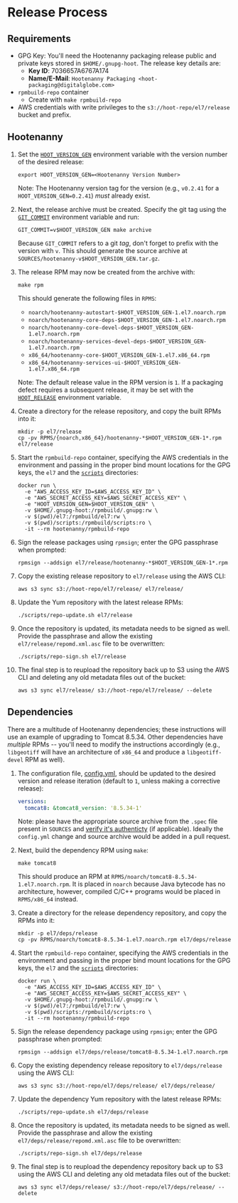# Release Process

## Requirements

* GPG Key: You'll need the Hootenanny packaging release public and private
  keys stored in `$HOME/.gnupg-hoot`.  The release key details are:
  * **Key ID**: 7036657A6767A174
  * **Name/E-Mail**: `Hootenanny Packaging <hoot-packaging@digitalglobe.com>`
* `rpmbuild-repo` container
  * Create with `make rpmbuild-repo`
* AWS credentials with write privileges to the `s3://hoot-repo/el7/release`
  bucket and prefix.

## Hootenanny

1. Set the [`HOOT_VERSION_GEN`](./config.md#hoot_version_gen) environment
   variable with the version number of the desired release:

   ```
   export HOOT_VERSION_GEN=<Hootenanny Version Number>
   ```

   Note: The Hootenanny version tag for the version (e.g., `v0.2.41`
   for a `HOOT_VERSION_GEN=0.2.41`) *must* already exist.

1. Next, the release archive must be created.  Specify the
   git tag using the [`GIT_COMMIT`](./config.md#git_commit)
   environment variable and run:

   ```
   GIT_COMMIT=v$HOOT_VERSION_GEN make archive
   ```

   Because `GIT_COMMIT` refers to a git *tag*, don't forget to
   prefix with the version with `v`.  This should generate
   the source archive at `SOURCES/hootenanny-v$HOOT_VERSION_GEN.tar.gz`.

1. The release RPM may now be created from the archive with:

   ```
   make rpm
   ```

   This should generate the following files in `RPMS`:

   * `noarch/hootenanny-autostart-$HOOT_VERSION_GEN-1.el7.noarch.rpm`
   * `noarch/hootenanny-core-deps-$HOOT_VERSION_GEN-1.el7.noarch.rpm`
   * `noarch/hootenanny-core-devel-deps-$HOOT_VERSION_GEN-1.el7.noarch.rpm`
   * `noarch/hootenanny-services-devel-deps-$HOOT_VERSION_GEN-1.el7.noarch.rpm`
   * `x86_64/hootenanny-core-$HOOT_VERSION_GEN-1.el7.x86_64.rpm`
   * `x86_64/hootenanny-services-ui-$HOOT_VERSION_GEN-1.el7.x86_64.rpm`

   Note: The default release value in the RPM version is `1`.
   If a packaging defect requires a subsequent release, it may be
   set with the [`HOOT_RELEASE`](./config.md#hoot_release) environment
   variable.

1. Create a directory for the release repository, and copy the built
   RPMs into it:

   ```
   mkdir -p el7/release
   cp -pv RPMS/{noarch,x86_64}/hootenanny-*$HOOT_VERSION_GEN-1*.rpm el7/release
   ```

1. Start the `rpmbuild-repo` container, specifying the AWS credentials
   in the environment and passing in the proper bind mount locations for
   the GPG keys, the `el7` and the [`scripts`](../scripts) directories:

   ```
   docker run \
     -e "AWS_ACCESS_KEY_ID=$AWS_ACCESS_KEY_ID" \
     -e "AWS_SECRET_ACCESS_KEY=$AWS_SECRET_ACCESS_KEY" \
     -e "HOOT_VERSION_GEN=$HOOT_VERSION_GEN" \
     -v $HOME/.gnupg-hoot:/rpmbuild/.gnupg:rw \
     -v $(pwd)/el7:/rpmbuild/el7:rw \
     -v $(pwd)/scripts:/rpmbuild/scripts:ro \
     -it --rm hootenanny/rpmbuild-repo
   ```

1. Sign the release packages using `rpmsign`; enter the GPG passphrase
   when prompted:

   ```
   rpmsign --addsign el7/release/hootenanny-*$HOOT_VERSION_GEN-1*.rpm
   ```

1. Copy the existing release repository to `el7/release` using the
   AWS CLI:

   ```
   aws s3 sync s3://hoot-repo/el7/release/ el7/release/
   ```

1. Update the Yum repository with the latest release RPMs:

   ```
   ./scripts/repo-update.sh el7/release
   ```

1. Once the repository is updated, its metadata needs to be
   signed as well.  Provide the passphrase and allow the existing
   `el7/release/repomd.xml.asc` file to be overwritten:

   ```
   ./scripts/repo-sign.sh el7/release
   ```

1. The final step is to reupload the repository back up to S3 using
   the AWS CLI and deleting any old metadata files out of the bucket:

   ```
   aws s3 sync el7/release/ s3://hoot-repo/el7/release/ --delete
   ```

## Dependencies

There are a multitude of Hootenanny dependencies; these instructions
will use an example of upgrading to Tomcat 8.5.34.  Other dependencies
have *multiple* RPMs -- you'll need to modify the instructions accordingly
(e.g., `libgeotiff` will have an architecture of `x86_64` and produce a
`libgeotiff-devel` RPM as well).

1. The configuration file, [config.yml](../config.yml), should be
   updated to the desired version and release iteration (default
   to `1`, unless making a corrective release):

   ```yaml
   versions:
     tomcat8: &tomcat8_version: '8.5.34-1'
   ```

   Note: please have the appropriate source archive from the `.spec`
   file present in `SOURCES` and [verify it's authenticty](./verify.md)
   (if applicable).  Ideally the `config.yml` change and source archive
   would be added in a pull request.

1. Next, build the dependency RPM using `make`:

   ```
   make tomcat8
   ```

   This should produce an RPM at `RPMS/noarch/tomcat8-8.5.34-1.el7.noarch.rpm`.
   It is placed in `noarch` because Java bytecode has no architecture,
   however, compiled C/C++ programs would be placed in `RPMS/x86_64` instead.

1. Create a directory for the release dependency repository, and copy the
   RPMs into it:

   ```
   mkdir -p el7/deps/release
   cp -pv RPMS/noarch/tomcat8-8.5.34-1.el7.noarch.rpm el7/deps/release
   ```

1. Start the `rpmbuild-repo` container, specifying the AWS credentials
   in the environment and passing in the proper bind mount locations for
   the GPG keys, the `el7` and the [`scripts`](../scripts) directories:

   ```
   docker run \
     -e "AWS_ACCESS_KEY_ID=$AWS_ACCESS_KEY_ID" \
     -e "AWS_SECRET_ACCESS_KEY=$AWS_SECRET_ACCESS_KEY" \
     -v $HOME/.gnupg-hoot:/rpmbuild/.gnupg:rw \
     -v $(pwd)/el7:/rpmbuild/el7:rw \
     -v $(pwd)/scripts:/rpmbuild/scripts:ro \
     -it --rm hootenanny/rpmbuild-repo
   ```

1. Sign the release dependency package using `rpmsign`; enter the
   GPG passphrase when prompted:

   ```
   rpmsign --addsign el7/deps/release/tomcat8-8.5.34-1.el7.noarch.rpm
   ```

1. Copy the existing dependency release repository to `el7/deps/release`
   using the AWS CLI:

   ```
   aws s3 sync s3://hoot-repo/el7/deps/release/ el7/deps/release/
   ```

1. Update the dependency Yum repository with the latest release RPMs:

   ```
   ./scripts/repo-update.sh el7/deps/release
   ```

1. Once the repository is updated, its metadata needs to be
   signed as well.  Provide the passphrase and allow the existing
   `el7/deps/release/repomd.xml.asc` file to be overwritten:

   ```
   ./scripts/repo-sign.sh el7/deps/release
   ```

1. The final step is to reupload the dependency repository back up to S3 using
   the AWS CLI and deleting any old metadata files out of the bucket:

   ```
   aws s3 sync el7/deps/release/ s3://hoot-repo/el7/deps/release/ --delete
   ```
